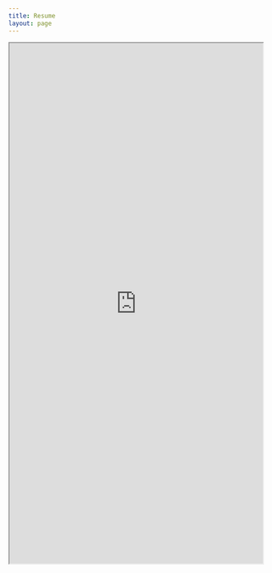 ```yaml
---
title: Resume
layout: page
---
```

<iframe src="https://drive.google.com/file/d/1u1lfvfMiY7t_lEq2UDgCBv9exOypwxzi/preview" width="100%" height="1035px"></iframe>
